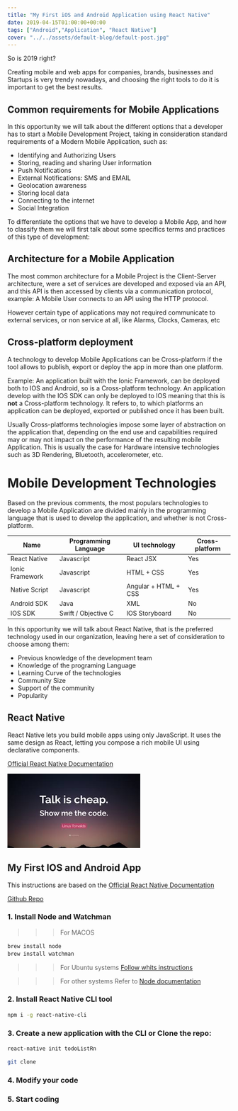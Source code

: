 ```yaml
---
title: "My First iOS and Android Application using React Native"
date: 2019-04-15T01:00:00+00:00
tags: ["Android","Application", "React Native"]
cover: "../../assets/default-blog/default-post.jpg"
---
```


So is 2019 right? 

Creating mobile and web apps for companies, brands, businesses and Startups is very trendy nowadays, and choosing the right tools to do it is important to get the best results.

## Common requirements for Mobile Applications

In this opportunity we will talk about the different options that a developer has to start a Mobile Development Project, taking in consideration standard requirements of a Modern Mobile Application, such as:

- Identifying and Authorizing Users
- Storing, reading and sharing User information
- Push Notifications
- External Notifications: SMS and EMAIL
- Geolocation awareness
- Storing local data
- Connecting to the internet
- Social Integration

To differentiate the options that we have to develop a Mobile App, and how to classify them we will first talk about some specifics terms and practices of this type of development:

## Architecture for a Mobile Application 

The most common architecture for a Mobile Project is the Client-Server architecture, were a set of services are developed and exposed via an API, and this API is then accessed by clients via a communication protocol, example: A Mobile User connects to an API using the HTTP protocol.

However certain type of applications may not required communicate to external services, or non service at all, like Alarms, Clocks, Cameras, etc

## Cross-platform deployment 

A technology to develop Mobile Applications can be Cross-platform if the tool allows to publish, export or deploy the app in more than one platform. 

Example: An application built with the Ionic Framework, can be deployed both to IOS and Android, so is a Cross-platform technology. An application develop with the IOS SDK can only be deployed to IOS meaning that this is **not** a Cross-platform technology.
It refers to, to which platforms an application can be deployed, exported or published once it has been built.

Usually Cross-platforms technologies impose some layer of abstraction on the application that, depending on the end use and capabilities required may or may not impact on the performance of the resulting mobile Application. This is usually the case for Hardware intensive technologies such as 3D Rendering, Bluetooth, accelerometer, etc.   

# Mobile Development Technologies

Based on the previous comments, the most populars technologies to develop a Mobile Application are divided mainly in the programming language that is used to develop the application, and whether is not Cross-platform.

| Name | Programming Language | UI technology | Cross-platform |
| --- | --- | --- | ---|
| React Native | Javascript | React JSX | Yes |
| Ionic Framework | Javascript | HTML + CSS | Yes |
| Native Script | Javascript | Angular + HTML + CSS | Yes |
| Android SDK | Java | XML | No |
| IOS SDK | Swift / Objective C | IOS Storyboard | No |

In this opportunity we will talk about React Native, that is the preferred technology used in our organization, leaving here a set of consideration to choose among them:

- Previous knowledge of the development team
- Knowledge of the programing Language
- Learning Curve of the technologies
- Community Size
- Support of the community
- Popularity


## React Native

React Native lets you build mobile apps using only JavaScript. It uses the same design as React, letting you compose a rich mobile UI using declarative components.

[Official React Native Documentation](https://facebook.github.io/react-native/)

![Show me the code](../../assets/common-blog/show-me-the-code.jpeg)

## My First IOS and Android App

This instructions are based on the [Official React Native Documentation](https://facebook.github.io/react-native/docs/getting-started)

[Github Repo](https://github.com/cobuildlab/react-native-task-list)

### 1. Install Node and Watchman

>>> For MACOS
```bash
brew install node
brew install watchman
```

>>> For Ubuntu systems
[Follow whits instructions](https://linuxize.com/post/how-to-install-node-js-on-ubuntu-18.04/)

>>> For other systems
Refer to [Node documentation](https://nodejs.org/en/download/)

### 2. Install React Native CLI tool

```bash
npm i -g react-native-cli
```

### 3. Create a new application with the CLI or Clone the repo:

```
react-native init todoListRn
```

```bash
git clone 
```


### 4. Modify your code

### 5. Start coding
